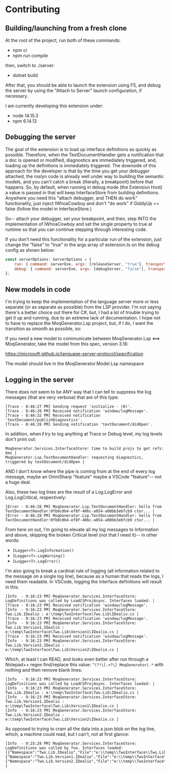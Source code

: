 # Contributing

## Building/launching from a fresh clone

At the root of the project, run both of these commands:
- npm ci
- npm run compile

then, switch to ./server:
- dotnet build

After that, you should be able to launch the extension using F5, and debug the server by using the "Attach to Server" launch configuration, if necessary.

I am currently developing this extension under:
- node 14.15.3
- npm 6.14.13

## Debugging the server

The goal of the extension is to load up interface definitions as quickly as possible. Therefore, when the TextDocumentHandler gets a notification that a doc is opened or modified, diagnostics are immediately triggered, and, loading up the definitions is immediately triggered. The downside of this approach for the developer is that by the time you get your debugger attached, the roslyn code is already well under way to building the semantic models, and you can't catch a break (literally, a breakpoint) before that happens. So, by default, when running in debug mode (the Extension Host) a value is passed in that will keep InterfaceStore from building definitions. Anywhere you need this "attach debugger, and THEN do work" functionality, just inject IWhoaCowboy and don't "do work" if GiddyUp == false (follow the model in InterfaceStore.)

So-- attach your debugger, set your breakpoint, and then, step INTO the implementation of IWhoaCowboy and set the single property to true at runtime so that you can continue stepping through interesting code.

If you don't need this functionality for a particular run of the extension, just change the "false" to "true" in the args array of extension.ts on the debug config as shown below:

```javascript
const serverOptions: ServerOptions = {
    run: { command: serverExe, args: [releaseServer, "true"], transport: TransportKind.pipe },
    debug: { command: serverExe, args: [debugServer, "false"], transport: TransportKind.pipe, runtime: "" }
};
```

## New models in code

I'm trying to keep the implementation of the language server more or less separate (or as separate as possible) from the LSP provider. I'm not saying there's a better choice out there for C#, but, I had a lot of trouble trying to get it up and running, due to an extreme lack of documentation. I hope not to have to replace the MoqGenerator.Lsp project, but, if I do, I want the transition as smooth as possible, so:

If you need a new model to communicate between MoqGenerator.Lsp <==> MoqGenerator, take the model from this spec, version 3.16:

https://microsoft.github.io/language-server-protocol/specification

The model should live in the MoqGenerator.Model.Lsp namespace

## Logging in the server

There does not seem to be ANY way that I can tell to suppress the log messages (that are very verbose) that are of this type:

```
[Trace - 8:46:27 PM] Sending request 'initialize - (0)'.
[Trace - 8:46:28 PM] Received notification 'window/logMessage'.
[Trace - 8:46:32 PM] Received notification 'textDocument/publishDiagnostics'.
[Trace - 8:46:28 PM] Sending notification 'textDocument/didOpen'.
```

In addition, when _**I**_ try to log anything at Trace or Debug level, my log levels don't print out:

```
MoqGenerator.Services.InterfaceStore: time to build projs to get refs: 6ms | 
MoqGenerator.Lsp.TextDocumentHandler: requesting diagnostics, triggered by textDocument/didOpen | 
```

AND I don't know where the pipe is coming from at the end of every log message, maybe an OmniSharp "feature" maybe a VSCode "feature"-- not a huge deal.

Also, these two log lines are the result of a Log.LogError and Log.LogCritical, respectively:
```
[Error - 8:46:28 PM] MoqGenerator.Lsp.TextDocumentHandler: hello from TextDocumentHandler:0fb0c0b4-ef8f-406c-a054-a00bb3e6fcb9 ctor... | 
[Error - 8:46:28 PM] MoqGenerator.Lsp.TextDocumentHandler: hello from TextDocumentHandler:0fb0c0b4-ef8f-406c-a054-a00bb3e6fcb9 ctor... | 
```
From here on out, I'm going to elevate all my log messages to Information and above, skipping the broken Critical level (not that I need it)-- in other words:
- `ILogger<T>.LogInformation()`
- `ILogger<T>.LogWarning()`
- `ILogger<T>.LogError()`

I'm also going to break a cardinal rule of logging (all information related to the message on a single log line), because as a human that reads the logs, I need them readable. In VSCode, logging the interface definitions will result in this:

```
[Info  - 9:16:23 PM] MoqGenerator.Services.InterfaceStore: LogDefinitions was called by LoadCSProjAsync. Interfaces loaded: | 
[Trace - 9:16:23 PM] Received notification 'window/logMessage'.
[Info  - 9:16:23 PM] MoqGenerator.Services.InterfaceStore: 				Two.Lib.IDealio : e:\temp\TwoInterface\Two.Lib\IDealio.cs | 
[Trace - 9:16:23 PM] Received notification 'window/logMessage'.
[Info  - 9:16:23 PM] MoqGenerator.Services.InterfaceStore: 				Two.Lib.Version1.IDealio : e:\temp\TwoInterface\Two.Lib\Version1\IDealio.cs | 
[Trace - 9:16:23 PM] Received notification 'window/logMessage'.
[Info  - 9:16:23 PM] MoqGenerator.Services.InterfaceStore: 				Two.Lib.Version2.IDealio : e:\temp\TwoInterface\Two.Lib\Version2\IDealio.cs | 
```

Which, at least I can READ, and looks even better after run through a Notepad++ regex find/replace this value: `^(?!\[.+?\] MoqGenerator).*` with nothing and then remove blank lines:

```
[Info  - 9:16:23 PM] MoqGenerator.Services.InterfaceStore: LogDefinitions was called by LoadCSProjAsync. Interfaces loaded: | 
[Info  - 9:16:23 PM] MoqGenerator.Services.InterfaceStore: 				Two.Lib.IDealio : e:\temp\TwoInterface\Two.Lib\IDealio.cs | 
[Info  - 9:16:23 PM] MoqGenerator.Services.InterfaceStore: 				Two.Lib.Version1.IDealio : e:\temp\TwoInterface\Two.Lib\Version1\IDealio.cs | 
[Info  - 9:16:23 PM] MoqGenerator.Services.InterfaceStore: 				Two.Lib.Version2.IDealio : e:\temp\TwoInterface\Two.Lib\Version2\IDealio.cs | 
```

As opposed to trying to cram all the data into a json blob on the log line, which, a machine could read, but I can't, not at first glance:
```
[Info  - 9:25:28 PM] MoqGenerator.Services.InterfaceStore: LogDefinitions was called by foo. Interfaces loaded: [{"Namespace":"Two.Lib.IDealio","File":"e:\\temp\\TwoInterface\\Two.Lib\\IDealio.cs"},{"Namespace":"Two.Lib.Version1.IDealio","File":"e:\\temp\\TwoInterface\\Two.Lib\\Version1\\IDealio.cs"},{"Namespace":"Two.Lib.Version2.IDealio","File":"e:\\temp\\TwoInterface\\Two.Lib\\Version2\\IDealio.cs"}] | 
```